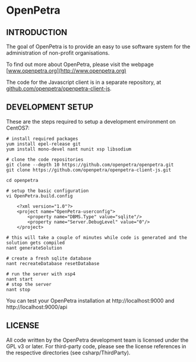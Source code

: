 OpenPetra
=========

INTRODUCTION
------------
The goal of OpenPetra is to provide an easy to use software system for the administration of non-profit organisations.

To find out more about OpenPetra, please visit the webpage [www.openpetra.org](http://www.openpetra.org)

The code for the Javascript client is in a separate repository, at [github.com/openpetra/openpetra-client-js](https://github.com/openpetra/openpetra-client-js).

DEVELOPMENT SETUP
-----------------

These are the steps required to setup a development environment on CentOS7:

```
# install required packages
yum install epel-release git
yum install mono-devel nant nunit xsp libsodium

# clone the code repositories
git clone --depth 10 https://github.com/openpetra/openpetra.git
git clone https://github.com/openpetra/openpetra-client-js.git

cd openpetra

# setup the basic configuration
vi OpenPetra.build.config

    <?xml version="1.0"?>
    <project name="OpenPetra-userconfig">
        <property name="DBMS.Type" value="sqlite"/>
        <property name="Server.DebugLevel" value="0"/>
    </project>

# this will take a couple of minutes while code is generated and the solution gets compiled
nant generateSolution

# create a fresh sqlite database
nant recreateDatabase resetDatabase

# run the server with xsp4
nant start
# stop the server
nant stop
```

You can test your OpenPetra installation at http://localhost:9000 and http://localhost:9000/api

LICENSE
-------
All code written by the OpenPetra development team is licensed under the GPL v3 or later.
For third-party code, please see the license references in the respective directories (see csharp/ThirdParty).
